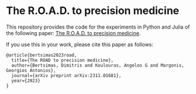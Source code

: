 # The R.O.A.D. to precision medicine

This repository provides the code for the experiments in Python and Julia of the following paper: [The R.O.A.D. to precision medicine](https://arxiv.org/abs/2311.01681).

If you use this in your work, please cite this paper as follows:
    
    @article{bertsimas2023road,
      title={The ROAD to precision medicine},
      author={Bertsimas, Dimitris and Koulouras, Angelos G and Margonis, Georgios Antonios},
      journal={arXiv preprint arXiv:2311.01681},
      year={2023}
    }